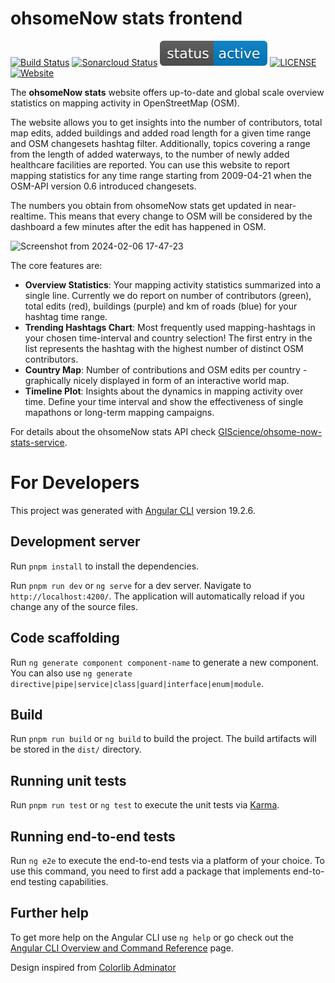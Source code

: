 # ohsomeNow stats frontend


[![Build Status](https://jenkins.heigit.org/buildStatus/icon?job=ohsomeNow%20stats%20frontend/main)](https://jenkins.heigit.org/job/ohsomeNow%20stats%20frontend/job/main/)
[![Sonarcloud Status](https://sonarcloud.io/api/project_badges/measure?project=GIScience_ohsome-now-stats-frontend&metric=alert_status)](https://sonarcloud.io/dashboard?id=GIScience_ohsome-now-stats-frontend)
[![status: active](https://github.com/GIScience/badges/raw/master/status/active.svg)](https://github.com/GIScience/badges#active)
[![LICENSE](https://img.shields.io/github/license/GIScience/ohsome-now-stats-frontend)](LICENSE)
[![Website](https://img.shields.io/website?url=https%3A%2F%2Fstats.now.ohsome.org)](https://stats.now.ohsome.org)

The **ohsomeNow stats** website offers up-to-date and global scale overview statistics on mapping activity in OpenStreetMap (OSM). 

The website allows you to get insights into the number of contributors, total map edits, added buildings and added road length for a given time range and OSM changesets hashtag filter.
Additionally, topics covering a range from the length of added waterways, to the number of newly added healthcare facilities are reported.
You can use this website to report mapping statistics for any time range starting from 2009-04-21 when the OSM-API version 0.6 introduced changesets.

The numbers you obtain from ohsomeNow stats get updated in near-realtime.
This means that every change to OSM will be considered by the dashboard a few minutes after the edit has happened in OSM.

![Screenshot from 2024-02-06 17-47-23](https://github.com/GIScience/ohsome-now-stats-frontend/assets/44268882/cd4ffe29-2b9b-4333-a6f1-1469c9837825)


The core features are:
* **Overview Statistics**: Your mapping activity statistics summarized into a single line. Currently we do report on number of contributors (green), total edits (red), buildings (purple) and km of roads (blue) for your hashtag time range.
* **Trending Hashtags Chart**: Most frequently used mapping-hashtags in your chosen time-interval and country selection! The first entry in the list represents the hashtag with the highest number of distinct OSM contributors. 
* **Country Map**: Number of contributions and OSM edits per country - graphically nicely displayed in form of an interactive world map.
* **Timeline Plot**: Insights about the dynamics in mapping activity over time. Define your time interval and show the effectiveness of single mapathons or long-term mapping campaigns.  

For details about the ohsomeNow stats API check [GIScience/ohsome-now-stats-service](https://github.com/GIScience/ohsome-now-stats-service).

# For Developers
This project was generated with [Angular CLI](https://github.com/angular/angular-cli) version 19.2.6.
## Development server

Run `pnpm install` to install the dependencies.

Run `pnpm run dev` or `ng serve` for a dev server. Navigate to `http://localhost:4200/`. The application will automatically reload if you change any of the source files.

## Code scaffolding

Run `ng generate component component-name` to generate a new component. You can also use `ng generate directive|pipe|service|class|guard|interface|enum|module`.

## Build

Run `pnpm run build` or `ng build` to build the project. The build artifacts will be stored in the `dist/` directory.

## Running unit tests

Run `pnpm run test` or `ng test` to execute the unit tests via [Karma](https://karma-runner.github.io).

## Running end-to-end tests

Run `ng e2e` to execute the end-to-end tests via a platform of your choice. To use this command, you need to first add a package that implements end-to-end testing capabilities.

## Further help

To get more help on the Angular CLI use `ng help` or go check out the [Angular CLI Overview and Command Reference](https://angular.io/cli) page.

Design inspired from [Colorlib Adminator](https://github.com/puikinsh/Adminator-admin-dashboard)
